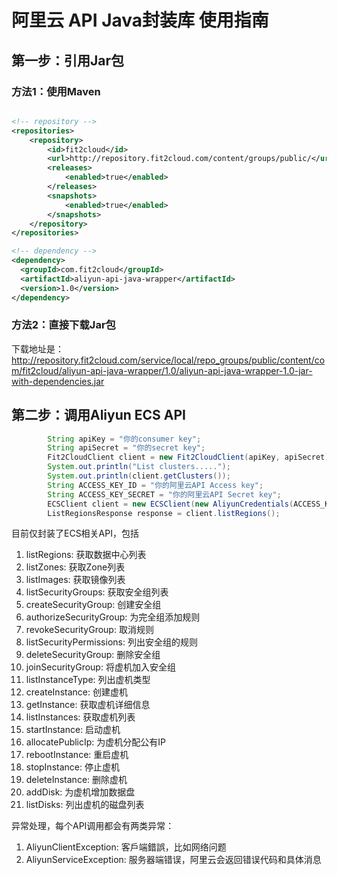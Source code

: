# 阿里云 API Java封装库 使用指南

## 第一步：引用Jar包

### 方法1：使用Maven

```xml

<!-- repository -->
<repositories>
	<repository>
		<id>fit2cloud</id>
		<url>http://repository.fit2cloud.com/content/groups/public/</url>
		<releases>
			<enabled>true</enabled>
		</releases>
		<snapshots>
			<enabled>true</enabled>
		</snapshots>
	</repository>  
</repositories>

<!-- dependency -->
<dependency>
  <groupId>com.fit2cloud</groupId>
  <artifactId>aliyun-api-java-wrapper</artifactId>
  <version>1.0</version>
</dependency>
```

### 方法2：直接下载Jar包

下载地址是：
http://repository.fit2cloud.com/service/local/repo_groups/public/content/com/fit2cloud/aliyun-api-java-wrapper/1.0/aliyun-api-java-wrapper-1.0-jar-with-dependencies.jar

## 第二步：调用Aliyun ECS API

```java
		String apiKey = "你的consumer key";
		String apiSecret = "你的secret key";
		Fit2CloudClient client = new Fit2CloudClient(apiKey, apiSecret);
		System.out.println("List clusters.....");
		System.out.println(client.getClusters());
 		String ACCESS_KEY_ID = "你的阿里云API Access key";
    	String ACCESS_KEY_SECRET = "你的阿里云API Secret key";
        ECSClient client = new ECSClient(new AliyunCredentials(ACCESS_KEY_ID, ACCESS_KEY_SECRET));
        ListRegionsResponse response = client.listRegions();		
```
目前仅封装了ECS相关API，包括

1. listRegions: 获取数据中心列表
2. listZones: 获取Zone列表
3. listImages: 获取镜像列表
4. listSecurityGroups: 获取安全组列表
5. createSecurityGroup: 创建安全组
6. authorizeSecurityGroup: 为完全组添加规则
7. revokeSecurityGroup: 取消规则
8. listSecurityPermissions: 列出安全组的规则
9. deleteSecurityGroup: 删除安全组
10. joinSecurityGroup: 将虚机加入安全组
11. listInstanceType: 列出虚机类型
12. createInstance: 创建虚机
13. getInstance: 获取虚机详细信息
14. listInstances: 获取虚机列表
15. startInstance: 启动虚机
16. allocatePublicIp: 为虚机分配公有IP
17. rebootInstance: 重启虚机
18. stopInstance: 停止虚机
19. deleteInstance: 删除虚机
20. addDisk: 为虚机增加数据盘
21. listDisks: 列出虚机的磁盘列表

异常处理，每个API调用都会有两类异常：

1. AliyunClientException: 客戶端錯誤，比如网络问题
2. AliyunServiceException: 服务器端错误，阿里云会返回错误代码和具体消息
